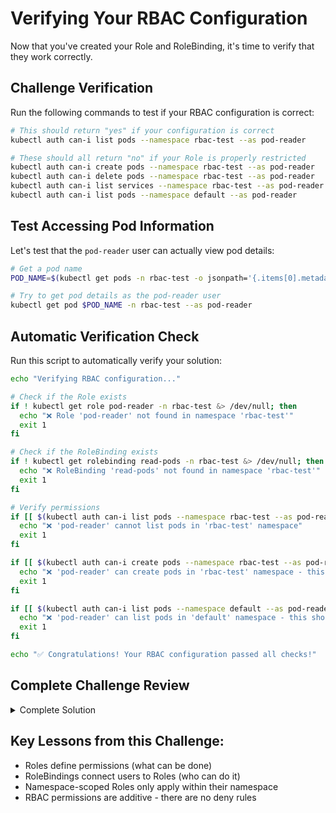 # Verifying Your RBAC Configuration

Now that you've created your Role and RoleBinding, it's time to verify that they work correctly.

## Challenge Verification

Run the following commands to test if your RBAC configuration is correct:

```bash
# This should return "yes" if your configuration is correct
kubectl auth can-i list pods --namespace rbac-test --as pod-reader

# These should all return "no" if your Role is properly restricted
kubectl auth can-i create pods --namespace rbac-test --as pod-reader
kubectl auth can-i delete pods --namespace rbac-test --as pod-reader
kubectl auth can-i list services --namespace rbac-test --as pod-reader
kubectl auth can-i list pods --namespace default --as pod-reader
```

## Test Accessing Pod Information

Let's test that the `pod-reader` user can actually view pod details:

```bash
# Get a pod name
POD_NAME=$(kubectl get pods -n rbac-test -o jsonpath='{.items[0].metadata.name}')

# Try to get pod details as the pod-reader user
kubectl get pod $POD_NAME -n rbac-test --as pod-reader
```

## Automatic Verification Check

Run this script to automatically verify your solution:

```bash
echo "Verifying RBAC configuration..."

# Check if the Role exists
if ! kubectl get role pod-reader -n rbac-test &> /dev/null; then
  echo "❌ Role 'pod-reader' not found in namespace 'rbac-test'"
  exit 1
fi

# Check if the RoleBinding exists
if ! kubectl get rolebinding read-pods -n rbac-test &> /dev/null; then
  echo "❌ RoleBinding 'read-pods' not found in namespace 'rbac-test'"
  exit 1
fi

# Verify permissions
if [[ $(kubectl auth can-i list pods --namespace rbac-test --as pod-reader) != "yes" ]]; then
  echo "❌ 'pod-reader' cannot list pods in 'rbac-test' namespace"
  exit 1
fi

if [[ $(kubectl auth can-i create pods --namespace rbac-test --as pod-reader) != "no" ]]; then
  echo "❌ 'pod-reader' can create pods in 'rbac-test' namespace - this should be denied"
  exit 1
fi

if [[ $(kubectl auth can-i list pods --namespace default --as pod-reader) != "no" ]]; then
  echo "❌ 'pod-reader' can list pods in 'default' namespace - this should be denied"
  exit 1
fi

echo "✅ Congratulations! Your RBAC configuration passed all checks!"
```

## Complete Challenge Review

<details>
<summary>Complete Solution</summary>

If you had trouble completing the challenge, here's the complete solution:

1. Create the Role:
```yaml
apiVersion: rbac.authorization.k8s.io/v1
kind: Role
metadata:
  namespace: rbac-test
  name: pod-reader
rules:
- apiGroups: [""]
  resources: ["pods"]
  verbs: ["get", "watch", "list"]
```

2. Create the RoleBinding:
```yaml
apiVersion: rbac.authorization.k8s.io/v1
kind: RoleBinding
metadata:
  name: read-pods
  namespace: rbac-test
subjects:
- kind: User
  name: pod-reader
  apiGroup: rbac.authorization.k8s.io
roleRef:
  kind: Role
  name: pod-reader
  apiGroup: rbac.authorization.k8s.io
```

</details>

## Key Lessons from this Challenge:
- Roles define permissions (what can be done)
- RoleBindings connect users to Roles (who can do it)
- Namespace-scoped Roles only apply within their namespace
- RBAC permissions are additive - there are no deny rules
